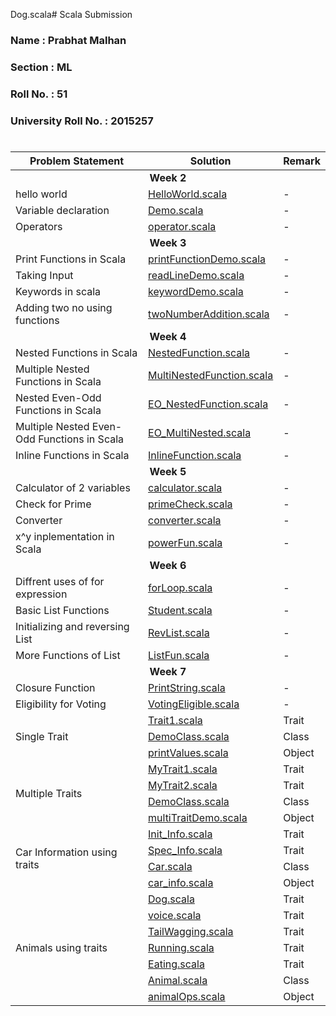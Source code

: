 Dog.scala# Scala Submission
### Name : Prabhat Malhan
### Section : ML
### Roll No. : 51
### University Roll No. : 2015257
# 

<table>
  <thead>
    <tr>
      <th>Problem Statement</th>
      <th>Solution</th>
      <th>Remark</th>
    </tr>
  </thead>
  <tbody>    
    <tr> 
      <td colspan=3 align="center"><b>Week 2</b></td> 
    </tr>    
    <tr>
      <td>hello world</td>
      <td> <a href="./Week2/HelloWorld.scala">HelloWorld.scala</a> </td>
      <td>-</td>
    </tr>    
    <tr>
      <td>Variable declaration</td>
      <td> <a href="./Week2/Demo.scala">Demo.scala</a> </td>
      <td>-</td>
    </tr>    
    <tr>
      <td>Operators</td>
      <td> <a href="./Week2/Operator.scala">operator.scala</a> </td>
      <td>-</td>
    </tr>
    <tr>
       <td colspan=3 align="center"><b>Week 3</b></td> 
    </tr>    
    <tr>
      <td>Print Functions in Scala</td>
      <td> <a href="./Week3/printFunctionDemo.scala">printFunctionDemo.scala</a> </td>
      <td>-</td>
    </tr>    
    <tr>
      <td>Taking Input</td>
      <td> <a href="./Week3/readLineDemo.scala">readLineDemo.scala</a> </td>
      <td>-</td>
    </tr>    
    <tr>
      <td>Keywords in scala</td>
      <td> <a href="./Week3/keywordDemo.scala">keywordDemo.scala</a> </td>
      <td>-</td>
    </tr>    
    <tr>
      <td>Adding two no using functions</td>
      <td> <a href="./Week3/twoNumberAddition.scala">twoNumberAddition.scala</a> </td>
      <td>-</td>
    </tr>
    <tr> 
      <td colspan=3 align="center"><b>Week 4</b></td>
    </tr>    
    <tr>
      <td>Nested Functions in Scala</td>
      <td> <a href="./Week4/NestedFunction.scala">NestedFunction.scala</a> </td>
      <td>-</td>
    </tr>    
    <tr>
      <td>Multiple Nested Functions in Scala</td>
      <td> <a href="./Week4/MultiNestedFunction.scala">MultiNestedFunction.scala</a> </td>
      <td>-</td>
    </tr>    
    <tr>
      <td>Nested Even-Odd Functions in Scala</td>
      <td> <a href="./Week4/EO_NestedFunction.scala">EO_NestedFunction.scala</a> </td>
      <td>-</td>
    </tr>    
    <tr>
      <td>Multiple Nested Even-Odd Functions in Scala</td>
      <td> <a href="./Week4/EO_MultiNested.scala">EO_MultiNested.scala</a> </td>
      <td>-</td>
    </tr>
    <tr>
      <td>Inline Functions in Scala</td>
      <td> <a href="./Week4/InlineFunction.scala">InlineFunction.scala</a> </td>
      <td>-</td>
    </tr>
    <tr> 
      <td colspan=3 align="center"><b>Week 5</b></td>
    </tr>    
    <tr>
      <td>Calculator of 2 variables</td>
      <td> <a href="./Week5/calculator.scala">calculator.scala</a> </td>
      <td>-</td>
    </tr>    
    <tr>
      <td>Check for Prime</td>
      <td> <a href="./Week5/primeCheck.scala">primeCheck.scala</a> </td>
      <td>-</td>
    </tr>    
    <tr>
      <td>Converter</td>
      <td> <a href="./Week5/converter.scala">converter.scala</a> </td>
      <td>-</td>
    </tr>    
    <tr>
      <td>x^y inplementation in Scala</td>
      <td> <a href="./Week5/powerFun.scala">powerFun.scala</a> </td>
      <td>-</td>
    </tr>
    <tr> 
      <td colspan=3 align="center"><b>Week 6</b></td>
    </tr>    
    <tr>
      <td>Diffrent uses of for expression</td>
      <td> <a href="./Week6/forLoop.scala">forLoop.scala</a> </td>
      <td>-</td>
    </tr>    
    <tr>
      <td>Basic List Functions</td>
      <td> <a href="./Week6/Student.scala">Student.scala</a> </td>
      <td>-</td>
    </tr>    
    <tr>
      <td>Initializing and reversing List</td>
      <td> <a href="./Week6/RevList.scala">RevList.scala</a> </td>
      <td>-</td>
    </tr>    
    <tr>
      <td>More Functions of List</td>
      <td> <a href="./Week6/ListFun.scala">ListFun.scala</a> </td>
      <td>-</td>
    </tr>
    <tr> 
      <td colspan=3 align="center"><b>Week 7</b></td>
    </tr>    
    <tr>
      <td>Closure Function</td>
      <td> <a href="./Week7/PrintString.scala">PrintString.scala</a> </td>
      <td>-</td>
    </tr>    
    <tr>
      <td>Eligibility for Voting</td>
      <td> <a href="./Week7/VotingEligible.scala">VotingEligible.scala</a> </td>
      <td>-</td>
    </tr>  
    <tr>
      <td rowspan=3>Single Trait</td> 
      <td> <a href="./Week7/Single_Trait/Trait1.scala">Trait1.scala</a> </td>
      <td>Trait</td>
    </tr>
    <tr>
      <td> <a href="./Week7/Single_Trait/DemoClass.scala">DemoClass.scala</a> </td>
      <td>Class</td>
    </tr>
    <tr>
      <td> <a href="./Week7/Single_Trait/printValues.scala">printValues.scala</a> </td>
      <td>Object</td>
    </tr>
    <tr>
      <td rowspan=4>Multiple Traits</td> 
      <td> <a href="./Week7/Multiple_Traits/MyTrait1.scala">MyTrait1.scala</a> </td>
      <td>Trait</td>
    </tr>
    <tr>
      <td> <a href="./Week7/Multiple_Traits/MyTrait2.scala">MyTrait2.scala</a> </td>
      <td>Trait</td>
    </tr>
    <tr>
      <td> <a href="./Week7/Multiple_Traits/DemoClass.scala">DemoClass.scala</a> </td>
      <td>Class</td>
    </tr>
    <tr>
      <td> <a href="./Week7/Multiple_Traits/multiTraitDemo.scala">multiTraitDemo.scala</a> </td>
      <td>Object</td>
    </tr>
    <tr>
      <td rowspan=4>Car Information using traits</td> 
      <td> <a href="./Week7/Car_Trait/Init_Info.scala">Init_Info.scala</a> </td>
      <td>Trait</td>
    </tr>
    <tr>
      <td> <a href="./Week7/Car_Trait/Spec_Info.scala">Spec_Info.scala</a> </td>
      <td>Trait</td>
    </tr>
    <tr>
      <td> <a href="./Week7/Car_Trait/Car.scala">Car.scala</a> </td>
      <td>Class</td>
    </tr>
    <tr>
      <td> <a href="./Week7/Car_Trait/car_info.scala">car_info.scala</a> </td>
      <td>Object</td>
    </tr>
    <tr>
      <td rowspan=7>Animals using traits</td> 
      <td> <a href="./Week7/Animal_Info/Dog.scala">Dog.scala</a> </td>
      <td>Trait</td>
    </tr>
    <tr>
      <td> <a href="./Week7/Animal_Info/voice.scala">voice.scala</a> </td>
      <td>Trait</td>
    </tr>
    <tr>
      <td> <a href="./Week7/Animal_Info/TailWagging.scala">TailWagging.scala</a> </td>
      <td>Trait</td>
    </tr>
    <tr>
      <td> <a href="./Week7/Animal_Info/Running.scala">Running.scala</a> </td>
      <td>Trait</td>
    </tr>
    <tr>
      <td> <a href="./Week7/Animal_Info/Eating.scala">Eating.scala</a> </td>
      <td>Trait</td>
    </tr>
    <tr>
      <td> <a href="./Week7/Animal_Info/Animal.scala">Animal.scala</a> </td>
      <td>Class</td>
    </tr>
    <tr>
      <td> <a href="./Week7/Animal_Info/animalOps.scala">animalOps.scala</a> </td>
      <td>Object</td>
    </tr>
  </tbody>
</table>
